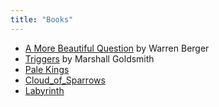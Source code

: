 ```yaml
---
title: "Books"
---
```


- [A More Beautiful Question](books/A_More_Beautiful_Question.md) by Warren Berger
- [Triggers](books/Triggers.md) by Marshall Goldsmith
- [Pale Kings](books/Pale_Kings.md)
- [Cloud_of_Sparrows](books/Cloud_of_Sparrows.md)
- [Labyrinth](books/Labyrinth.md)
